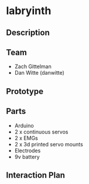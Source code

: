# labryinth

## Description

## Team
* Zach Gittelman
* Dan Witte (danwitte)

## Prototype

## Parts

* Arduino
* 2 x continuous servos
* 2 x EMGs
* 2 x 3d printed servo mounts
* Electrodes
* 9v battery

## Interaction Plan
